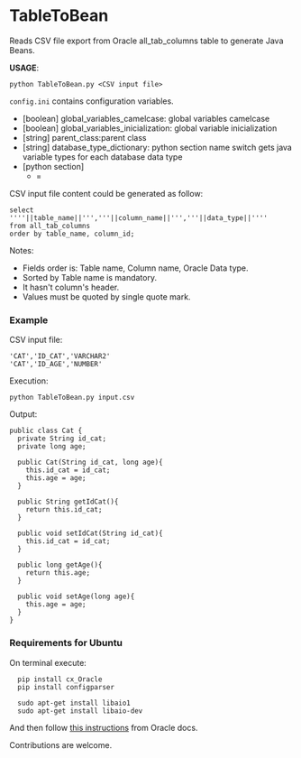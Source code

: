 # TableToBean
Reads CSV file export from Oracle all_tab_columns table to generate Java Beans.

**USAGE**:

```
python TableToBean.py <CSV input file>
```

```config.ini``` contains configuration variables.
  - [boolean] global_variables_camelcase: global variables camelcase
  - [boolean] global_variables_inicialization: global variable inicialization
  - [string] parent_class:parent class
  - [string] database_type_dictionary: python section name switch gets java variable types for each database data type
  - [python section]
    - <Database data type> = <Java Variable type>

CSV input file content could be generated as follow:

```
select ''''||table_name||''','''||column_name||''','''||data_type||''''
from all_tab_columns
order by table_name, column_id;
```

Notes:
  - Fields order is: Table name, Column name, Oracle Data type.
  - Sorted by Table name is mandatory.
  - It hasn't column's header.
  - Values must be quoted by single quote mark.

### Example

CSV input file:
```
'CAT','ID_CAT','VARCHAR2'
'CAT','ID_AGE','NUMBER'
```

Execution:
```
python TableToBean.py input.csv
```

Output:
```
public class Cat {
  private String id_cat;
  private long age;

  public Cat(String id_cat, long age){
    this.id_cat = id_cat;
    this.age = age;
  }

  public String getIdCat(){
    return this.id_cat;
  }

  public void setIdCat(String id_cat){
    this.id_cat = id_cat;
  }

  public long getAge(){
    return this.age;
  }

  public void setAge(long age){
    this.age = age;
  }
}
```

### Requirements for Ubuntu

On terminal execute:
```
  pip install cx_Oracle
  pip install configparser
  
  sudo apt-get install libaio1
  sudo apt-get install libaio-dev
```

And then follow [this instructions](https://oracle.github.io/odpi/doc/installation.html#linux) from Oracle docs.



Contributions are welcome.
